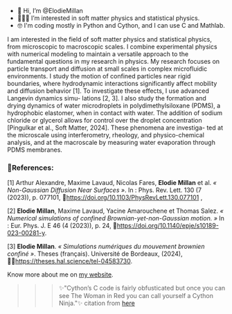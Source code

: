 - 👋 Hi, I’m @ElodieMillan
- 👩🏻‍🔬 I’m interested in soft matter physics and statistical physics.
- 🤓 I'm coding mostly in Python and Cython, and I can use C and Mathlab.

I am interested in the field of soft matter physics and statistical physics, from microscopic to macroscopic
scales. I combine experimental physics with numerical modeling to maintain a versatile approach to the
fundamental questions in my research in physics.
My research focuses on particle transport and diffusion at small scales in complex microfluidic environments.
I study the motion of confined particles near rigid boundaries, where hydrodynamic interactions significantly
affect mobility and diffusion behavior [1]. To investigate these effects, I use advanced Langevin dynamics simu-
lations [2, 3].
I also study the formation and drying dynamics of water microdroplets in polydimethylsiloxane (PDMS), a
hydrophobic elastomer, when in contact with water. The addition of sodium chloride or glycerol allows for
control over the droplet concentration [Pingulkar et al., Soft Matter, 2024]. These phenomena are investiga-
ted at the microscale using interferometry, rheology, and physico-chemical analysis, and at the macroscale by
measuring water evaporation through PDMS membranes.

### 📰References: 
[1] Arthur Alexandre, Maxime Lavaud, Nicolas Fares, **Elodie Millan** et al. _« Non-Gaussian Diffusion
Near Surfaces »_. In : Phys. Rev. Lett. 130 (7 (2023)), p. 077101, 🔗https://doi.org/10.1103/PhysRevLett.130.077101 ,

[2] **Elodie Millan**, Maxime Lavaud, Yacine Amarouchene et Thomas Salez. _« Numerical simulations of
confined Brownian-yet-non-Gaussian motion. »_ In : Eur. Phys. J. E 46 (4 (2023)), p. 24, 🔗https://doi.org/10.1140/epje/s10189-023-00281-y.

[3] **Elodie Millan**. _« Simulations numériques du mouvement brownien confiné »_. Theses (français). Université de
Bordeaux, (2024), 🔗https://theses.hal.science/tel-04583730.

Know more about me on [my website](https://elodyymillan.wixsite.com/elodiemillan/fr).

>>> ✨"Cython’s C code is fairly obfusticated but once you can see The Woman in Red you can call yourself a Cython Ninja."✨
>>> citation from [here](https://notes-on-cython.readthedocs.io/en/latest/misc.html)
